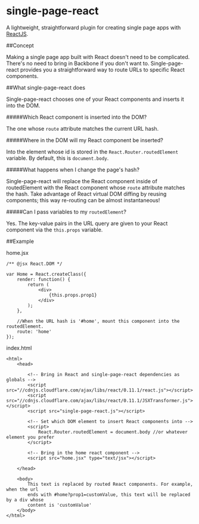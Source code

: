 single-page-react
=================

A lightweight, straightforward plugin for creating single page apps with [ReactJS](http://facebook.github.io/react/).

##Concept

Making a single page app built with React doesn't need to be complicated. There's no need to bring in Backbone if you don't want to. Single-page-react provides you a straightforward way to route URLs to specific React components.

##What single-page-react does

Single-page-react chooses one of your React components and inserts it into the DOM.

#####Which React component is inserted into the DOM?

The one whose <code>route</code> attribute matches the current URL hash.

#####Where in the DOM will my React component be inserted?

Into the element whose id is stored in the <code>React.Router.routedElement</code> variable. By default, this is <code>document.body</code>.

#####What happens when I change the page's hash?

Single-page-react will replace the React component inside of routedElement with the React component whose <code>route</code> attribute matches the hash. Take advantage of React virtual DOM diffing by reusing components; this way re-routing can be almost instantaneous!

#####Can I pass variables to my <code>routedElement</code>?

Yes. The key-value pairs in the URL query are given to your React component via the <code>this.props</code> variable. 

##Example

home.jsx
    
    /** @jsx React.DOM */

    var Home = React.createClass({
    	render: function() {
    		return (
    			<div>
    				{this.props.prop1}
    			</div>
    		);
    	},
    
        //When the URL hash is '#home', mount this component into the routedElement.
    	route: 'home' 
    });
    
index.html

    <html>
    	<head>
    		
    		<!-- Bring in React and single-page-react dependencies as globals -->
    		<script src="//cdnjs.cloudflare.com/ajax/libs/react/0.11.1/react.js"></script>
    		<script src="//cdnjs.cloudflare.com/ajax/libs/react/0.11.1/JSXTransformer.js"></script>
    		<script src="single-page-react.js"></script>
    	  
    		<!-- Set which DOM element to insert React components into -->
    		<script>
      			React.Router.routedElement = document.body //or whatever element you prefer
            </script>  
    
  	        <!-- Bring in the home react component -->
    	    <script src="home.jsx" type="text/jsx"></script>
    		
    	</head>
    
    	<body>
    		This text is replaced by routed React components. For example, when the url 
    		ends with #home?prop1=customValue, this text will be replaced by a div whose
    		content is 'customValue'
    	</body>
    </html>
